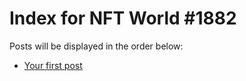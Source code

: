 # Index for NFT World #1882
Posts will be displayed in the order below:

- [Your first post](./001-first.md)

